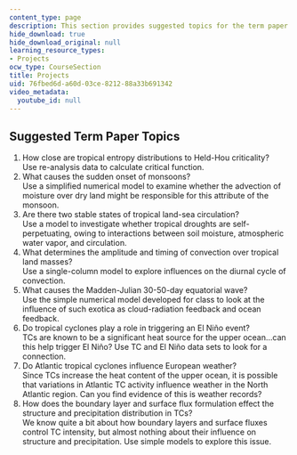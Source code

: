 ```yaml
---
content_type: page
description: This section provides suggested topics for the term paper of the course.
hide_download: true
hide_download_original: null
learning_resource_types:
- Projects
ocw_type: CourseSection
title: Projects
uid: 76fbed6d-a60d-03ce-8212-88a33b691342
video_metadata:
  youtube_id: null
---
```


Suggested Term Paper Topics
---------------------------

1.  How close are tropical entropy distributions to Held-Hou criticality?  
    Use re-analysis data to calculate critical function.
2.  What causes the sudden onset of monsoons?  
    Use a simplified numerical model to examine whether the advection of moisture over dry land might be responsible for this attribute of the monsoon.
3.  Are there two stable states of tropical land-sea circulation?  
    Use a model to investigate whether tropical droughts are self-perpetuating, owing to interactions between soil moisture, atmospheric water vapor, and circulation.
4.  What determines the amplitude and timing of convection over tropical land masses?  
    Use a single-column model to explore influences on the diurnal cycle of convection.
5.  What causes the Madden-Julian 30-50-day equatorial wave?  
    Use the simple numerical model developed for class to look at the influence of such exotica as cloud-radiation feedback and ocean feedback.
6.  Do tropical cyclones play a role in triggering an El Niño event?  
    TCs are known to be a significant heat source for the upper ocean…can this help trigger El Niño? Use TC and El Niño data sets to look for a connection.
7.  Do Atlantic tropical cyclones influence European weather?  
    Since TCs increase the heat content of the upper ocean, it is possible that variations in Atlantic TC activity influence weather in the North Atlantic region. Can you find evidence of this is weather records?
8.  How does the boundary layer and surface flux formulation effect the structure and precipitation distribution in TCs?  
    We know quite a bit about how boundary layers and surface fluxes control TC intensity, but almost nothing about their influence on structure and precipitation. Use simple models to explore this issue.